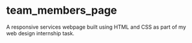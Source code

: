 # team_members_page
A responsive services webpage built using HTML and CSS as part of my web design internship task.
